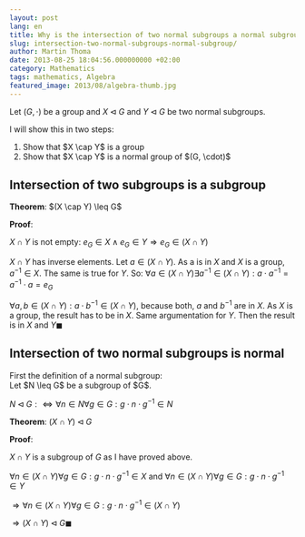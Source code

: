 ```yaml
---
layout: post
lang: en
title: Why is the intersection of two normal subgroups a normal subgroup?
slug: intersection-two-normal-subgroups-normal-subgroup/
author: Martin Thoma
date: 2013-08-25 18:04:56.000000000 +02:00
category: Mathematics
tags: mathematics, Algebra
featured_image: 2013/08/algebra-thumb.jpg
---
```

Let $(G, \cdot)$ be a group and $X \lhd G$ and $Y \lhd G$ be two normal subgroups.

I will show this in two steps:
<ol>
  <li>Show that $X \cap Y$ is a group</li>
  <li>Show that $X \cap Y$ is a normal group of $(G, \cdot)$</li>
</ol>

<h2>Intersection of two subgroups is a subgroup</h2>
<strong>Theorem</strong>: $(X \cap Y) \leq G$

<strong>Proof</strong>:

$X \cap Y$ is not empty:
$e_G \in X \land e_G \in Y \Rightarrow e_G \in (X \cap Y)$

$X \cap Y$ has inverse elements. Let $a \in (X \cap Y)$. As a is in $X$ and $X$ is a group, $a^{-1} \in X$. The same is true for $Y$. So:
$\forall a \in (X \cap Y) \exists a^{-1} \in (X \cap Y): a \cdot a^{-1} = a^{-1} \cdot a = e_G$

$\forall a,b \in (X \cap Y): a \cdot b^{-1} \in (X \cap Y)$, because both, $a$ and $b^{-1}$ are in $X$. As $X$ is a group, the result has to be in $X$. Same argumentation for $Y$. Then the result is in $X$ and $Y \blacksquare$

<h2>Intersection of two normal subgroups is normal</h2>
First the definition of a normal subgroup:
<div class="definition">Let $N \leq G$ be a subgroup of $G$.

$N \lhd G :\Leftrightarrow \forall n \in N \forall g \in G: g \cdot n \cdot g^{-1} \in N$</div>

<strong>Theorem</strong>: $(X \cap Y) \lhd G$

<strong>Proof</strong>:

$X \cap Y$ is a subgroup of $G$ as I have proved above.

$\forall n \in (X \cap Y) \forall g \in G: g \cdot n \cdot g^{-1} \in X$ and
$\forall n \in (X \cap Y) \forall g \in G: g \cdot n \cdot g^{-1} \in Y$

$\Rightarrow \forall n \in (X \cap Y) \forall g \in G: g \cdot n \cdot g^{-1} \in (X \cap Y)$

$\Rightarrow (X \cap Y) \lhd G \blacksquare$
